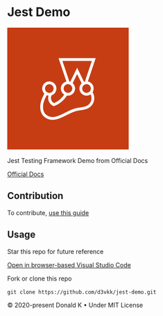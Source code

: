 # Jest Demo

![Jest Logo](https://github.com/d3vkk/jest-demo/blob/master/jest-logo.png)

Jest Testing Framework Demo from Official Docs

[Official Docs](https://jestjs.io/docs/en/getting-started.html)

## Contribution

To contribute, [use this guide](https://github.com/d3vkk/open-source/blob/master/CONTRIBUTING.md)

## Usage

Star this repo for future reference

[Open in browser-based Visual Studio Code](https://vscode.dev/github/d3vkk/jest-demo)

Fork or clone this repo
```
git clone https://github.com/d3vkk/jest-demo.git
```

© 2020-present Donald K • Under MIT License
